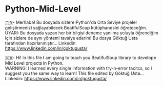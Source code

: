 ﻿# Python-Mid-Level
🇹🇷-
Merhaba! Bu dosyada sizlere Python'da Orta Seviye projeler geliştirmenizi sağlayabilecek BeatifulSoup kütüphanesini öğreteceğim.
<br>UYARI: Bu dosyada yazan her bir bilgiyi deneme yanılma yoluyla öğrendiğim için sizlere de aynı yöntemi tavsiye ederim!
Bu dosya Göktuğ Usta tarafından hazırlanmıştır...
Linkedin: https://www.linkedin.com/in/goktugusta/

🇬🇧-
Hi! In this file I am going to teach you BeatifulSoup library to develope Mid Level projects in Python.
<br>WARNING: I learned every single information with try-n-error tacitcs, so I suggest you the same way to learn!
This file edited by Göktuğ Usta...
Linkedin: https://www.linkedin.com/in/goktugusta/
